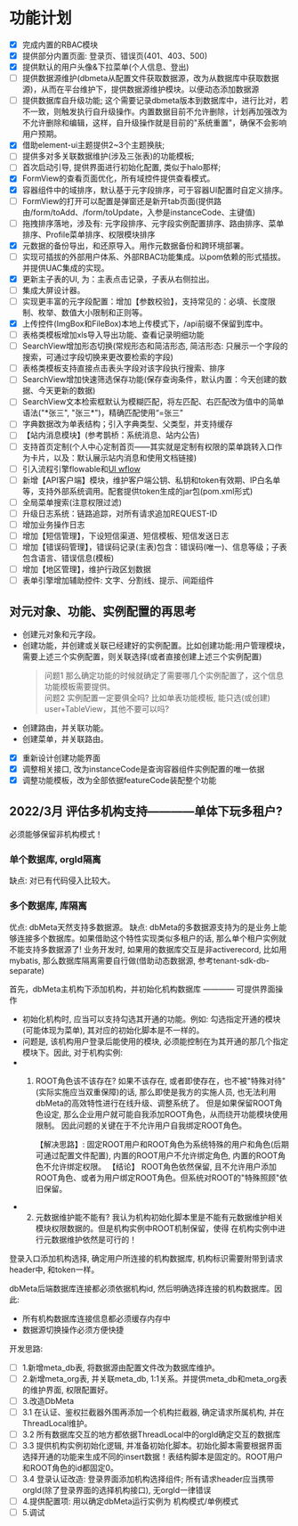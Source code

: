 # 功能计划

- [X]  完成内置的RBAC模块
- [X]  提供部分内置页面: 登录页、错误页(401、403、500)
- [X]  提供默认的用户头像&下拉菜单(个人信息、登出)
- [ ]  提供数据源维护(dbmeta从配置文件获取数据源，改为从数据库中获取数据源)，从而在平台维护下，提供数据源维护模块。以便动态添加数据源
- [ ]  提供数据库自升级功能; 这个需要记录dbmeta版本到数据库中，进行比对，若不一致，则触发执行自升级操作。内置数据目前不允许删除，计划再加强改为不允许删除和编辑，这样，自升级操作就是目前的"系统重置"，确保不会影响用户预期。
- [X]  借助element-ui主题提供2~3个主题换肤;
- [ ]  提供多对多关联数据维护(涉及三张表)的功能模板;
- [ ]  首次启动引导, 提供界面进行初始化配置, 类似于halo那样;
- [X]  FormView的查看页面优化，所有域控件提供查看模式。
- [X]  容器组件中的域排序，默认基于元字段排序，可于容器UI配置时自定义排序。
- [ ]  FormView的打开可以配置是弹窗还是新开tab页面(提供路由/form/toAdd、/form/toUpdate，入参是instanceCode、主键值)
- [ ]  拖拽排序落地，涉及有: 元字段排序、元字段实例配置排序、路由排序、菜单排序、Profile菜单排序、权限模块排序
- [X]  元数据的备份导出，和还原导入。用作元数据备份和跨环境部署。
- [ ]  实现可插拔的外部用户体系、外部RBAC功能集成。以pom依赖的形式插拔。并提供UAC集成的实现。
- [X]  更新主子表的UI, 为：主表点击记录，子表从右侧拉出。
- [ ]  集成大屏设计器。
- [ ]  实现更丰富的元字段配置：增加【参数校验】，支持常见的：必填、长度限制、枚举、数值大小限制和正则等。
- [X]  上传控件(ImgBox和FileBox)本地上传模式下，/api前缀不保留到库中。
- [ ]  表格类模板增加xls导入导出功能、查看记录明细功能
- [ ]  SearchView增加形态切换(常规形态和简洁形态, 简洁形态: 只展示一个字段的搜索，可通过字段切换来更改要检索的字段)
- [ ]  表格类模板支持直接点击表头字段对该字段执行搜索、排序
- [ ]  SearchView增加快速筛选保存功能(保存查询条件，默认内置：今天创建的数据、今天更新的数据)
- [ ]  SearchView文本检索框默认为模糊匹配，将左匹配、右匹配改为值中的简单语法("\*张三", "张三\*")，精确匹配使用“=张三"
- [ ]  字典数据改为单表结构；引入字典类型、父类型，并支持缓存
- [ ]  【站内消息模块】(参考鹊桥：系统消息、站内公告)
- [ ]  支持首页定制(个人中心定制首页——其实就是定制有权限的菜单跳转入口作为卡片，以及：默认展示站内消息和使用文档链接)
- [ ]  引入流程引擎flowable和[UI wflow](https://gitee.com/willianfu/jw-workflow-engine)
- [ ]  新增【API客户端】模块，维护客户端公钥、私钥和token有效期、IP白名单等，支持外部系统调用。配套提供token生成的jar包(pom.xml形式)
- [ ]  全局菜单搜索(注意权限过滤)
- [ ]  升级日志系统：链路追踪，对所有请求追加REQUEST-ID
- [ ]  增加业务操作日志
- [ ]  增加【短信管理】，下设短信渠道、短信模板、短信发送日志
- [ ]  增加【错误码管理】，错误码记录(主表)包含：错误码(唯一)、信息等级；子表包含语言、错误信息(模板)
- [ ]  增加【地区管理】，维护行政区划数据
- [ ]  表单引擎增加辅助控件:  文字、分割线、提示、间距组件

## 对元对象、功能、实例配置的再思考

- 创建元对象和元字段。
- 创建功能，并创建或关联已经建好的实例配置。比如创建功能:用户管理模块，需要上述三个实例配置，则关联选择(或者直接创建上述三个实例配置)
  > 问题1 那么确定功能的时候就确定了需要哪几个实例配置了，这个信息功能模板需要提供。<br>
  > 问题2 实例配置一定要俱全吗? 比如单表功能模板, 能只选(或创建) user+TableView，其他不要可以吗?
  >
- 创建路由，并关联功能。
- 创建菜单，并关联路由。

-[x] 重新设计创建功能界面
-[x] 调整相关接口, 改为instanceCode是查询容器组件实例配置的唯一依据
-[x] 调整功能模板，改为全部依据featureCode装配整个功能

## 2022/3月 评估多机构支持————单体下玩多租户?

必须能够保留非机构模式！

### 单个数据库, orgId隔离

缺点: 对已有代码侵入比较大。

### 多个数据库, 库隔离

优点: dbMeta天然支持多数据源。
缺点: dbMeta的多数据源支持为的是业务上能够连接多个数据库。如果借助这个特性实现类似多租户的话, 那么单个租户实例就不能支持多数据源了!
业务开发时, 如果用的数据库交互是非activerecord, 比如用mybatis, 那么数据库隔离需要自行做(借助动态数据源, 参考tenant-sdk-db-separate)

首先，dbMeta主机构下添加机构，并初始化机构数据库 ———— 可提供界面操作

- 初始化机构时, 应当可以支持勾选其开通的功能。例如: 勾选指定开通的模块(可能体现为菜单), 其对应的初始化脚本是不一样的。
- 问题是, 该机构用户登录后能使用的模块, 必须能控制在为其开通的那几个指定模块下。因此, 对于机构实例:
- 1. ROOT角色该不该存在? 如果不该存在, 或者即使存在，也不被"特殊对待"(实际实施应当双重保障)的话, 那么即使是我方的实施人员, 也无法利用
     dbMeta的高效特性进行在线升级、调整系统了。 但是如果保留ROOT角色设定, 那么企业用户就可能自我添加ROOT角色，从而绕开功能模块使用限制。
     因此问题的关键在于不允许用户自我绑定ROOT角色。

     【解决思路】: 固定ROOT用户和ROOT角色为系统特殊的用户和角色(后期可通过配置文件配置), 内置的ROOT用户不允许绑定角色, 内置的ROOT角色不允许绑定权限。
     【结论】 ROOT角色依然保留, 且不允许用户添加ROOT角色、或者为用户绑定ROOT角色。但系统对ROOT的"特殊照顾"依旧保留。
- 2. 元数据维护能不能有? 我认为机构初始化脚本里是不能有元数据维护相关模块权限数据的。但是机构实例中ROOT机制保留，使得
     在机构实例中进行元数据维护依然是可行的！

登录入口添加机构选择, 确定用户所连接的机构数据库, 机构标识需要附带到请求header中, 和token一样。

dbMeta后端数据库连接都必须依据机构id, 然后明确选择连接的机构数据库。因此:

- 所有机构数据库连接信息都必须缓存内存中
- 数据源切换操作必须方便快捷

开发思路:

- [ ]  1.新增meta_db表, 将数据源由配置文件改为数据库维护。
- [ ]  2.新增meta_org表, 并关联meta_db, 1:1关系。并提供meta_db和meta_org表的维护界面, 权限配置好。
- [ ]  3.改造DbMeta
  -[ ] 3.1 在认证、鉴权拦截器外围再添加一个机构拦截器, 确定请求所属机构, 并在ThreadLocal维护。
  -[ ] 3.2 所有数据库交互的地方都依据ThreadLocal中的orgId确定交互的数据库
  -[ ] 3.3 提供机构实例初始化逻辑, 并准备初始化脚本。初始化脚本需要根据界面选择开通的功能来生成不同的insert数据！表结构脚本是固定的。ROOT用户和ROOT角色的id都固定0。
  -[ ] 3.4 登录认证改造: 登录界面添加机构选择组件; 所有请求header应当携带orgId(除了登录界面的选择机构接口), 无orgId一律错误
- [ ]  4.提供配置项: 用以确定dbMeta运行实例为 机构模式/单例模式
- [ ]  5.调试
